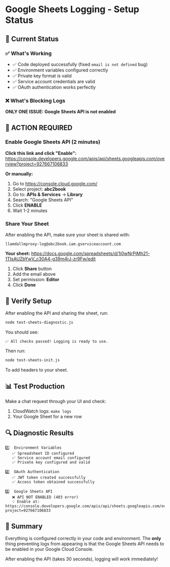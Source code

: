 # Google Sheets Logging - Setup Status

## 🎯 Current Status

### ✅ What's Working
- ✅ Code deployed successfully (fixed `email is not defined` bug)
- ✅ Environment variables configured correctly
- ✅ Private key format is valid
- ✅ Service account credentials are valid
- ✅ OAuth authentication works perfectly

### ❌ What's Blocking Logs

**ONLY ONE ISSUE: Google Sheets API is not enabled**

## 🚨 ACTION REQUIRED

### Enable Google Sheets API (2 minutes)

**Click this link and click "Enable":**
https://console.developers.google.com/apis/api/sheets.googleapis.com/overview?project=927667106833

**Or manually:**
1. Go to https://console.cloud.google.com/
2. Select project: **abc2book**
3. Go to: **APIs & Services** → **Library**
4. Search: "Google Sheets API"
5. Click **ENABLE**
6. Wait 1-2 minutes

### Share Your Sheet

After enabling the API, make sure your sheet is shared with:
```
llamdallmproxy-log@abc2book.iam.gserviceaccount.com
```

**Your sheet:** https://docs.google.com/spreadsheets/d/1i0wNrPjMh21-1TIsAUZbYwV_c30A4-g39m4rJ-zr9Fw/edit

1. Click **Share** button
2. Add the email above
3. Set permission: **Editor**
4. Click **Done**

## 🧪 Verify Setup

After enabling the API and sharing the sheet, run:

```bash
node test-sheets-diagnostic.js
```

You should see:
```
✅ All checks passed! Logging is ready to use.
```

Then run:
```bash
node test-sheets-init.js
```

To add headers to your sheet.

## 📊 Test Production

Make a chat request through your UI and check:
1. CloudWatch logs: `make logs`
2. Your Google Sheet for a new row

## 🔍 Diagnostic Results

```
1️⃣  Environment Variables
   ✅ Spreadsheet ID configured
   ✅ Service account email configured
   ✅ Private key configured and valid

2️⃣  OAuth Authentication
   ✅ JWT token created successfully
   ✅ Access token obtained successfully

3️⃣  Google Sheets API
   ❌ API NOT ENABLED (403 error)
   💡 Enable at: https://console.developers.google.com/apis/api/sheets.googleapis.com/overview?project=927667106833
```

## 📝 Summary

Everything is configured correctly in your code and environment. The **only** thing preventing logs from appearing is that the Google Sheets API needs to be enabled in your Google Cloud Console.

After enabling the API (takes 30 seconds), logging will work immediately!

